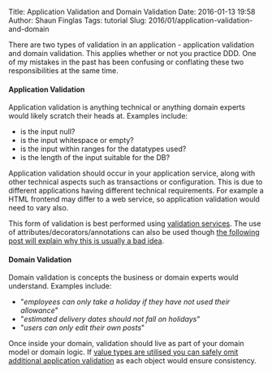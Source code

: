 Title: Application Validation and Domain Validation
Date: 2016-01-13 19:58
Author: Shaun Finglas
Tags: tutorial
Slug: 2016/01/application-validation-and-domain

There are two types of validation in an application - application
validation and domain validation. This applies whether or not you
practice DDD. One of my mistakes in the past has been confusing or
conflating these two responsibilities at the same time.

#### Application Validation

Application validation is anything technical or anything domain experts
would likely scratch their heads at. Examples include:

-   is the input null?
-   is the input whitespace or empty?
-   is the input within ranges for the datatypes used?
-   is the length of the input suitable for the DB?

Application validation should occur in your application service, along
with other technical aspects such as transactions or configuration. This
is due to different applications having different technical
requirements. For example a HTML frontend may differ to a web service,
so application validation would need to vary also.

This form of validation is best performed using [validation
services](https://blog.shaunfinglas.co.uk/2014/09/ddd-validation.html).
The use of attributes/decorators/annotations can also be used though
[the following post will explain why this is usually a bad
idea](https://blog.shaunfinglas.co.uk/2016/01/validation-is-not-cross-cutting-concern.html).

#### Domain Validation

Domain validation is concepts the business or domain experts would
understand. Examples include:

-   "*employees can only take a holiday if they have not used their
    allowance*"
-   "*estimated delivery dates should not fall on holidays*"
-   "*users can only edit their own posts*"

Once inside your domain, validation should live as part of your domain
model or domain logic. If [value types are utilised you can safely omit
additional application
validation](https://blog.shaunfinglas.co.uk/2015/02/value-object-refactoring.html)
as each object would ensure consistency.